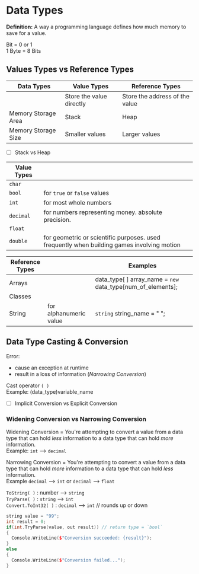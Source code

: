 # Data Types

**Definition:** A way a programming language defines how much memory to save for a value.

Bit = 0 or 1      
1 Byte = 8 Bits

## Values Types vs Reference Types

| Data Types | Value Types | Reference Types |
| --- | --- | --- |
| | Store the value directly | Store the address of the value |
| Memory Storage Area | Stack | Heap |
| Memory Storage Size | Smaller values | Larger values |

- [ ] Stack vs Heap

| Value Types | |
| --- | --- |
| `char` |
| `bool` | for `true` or `false` values |
| `int` | for most whole numbers |
| `decimal` | for numbers representing money. absolute precision. | 
| `float` | 
| `double` | for geometric or scientific purposes. used frequently when building games involving motion | 

| Reference Types | | Examples |
| --- | --- | --- |
| Arrays || data_type[ ] array_name = `new` data_type[num_of_elements]; |
| Classes ||
| String | for alphanumeric value | `string` string_name = " "; |

## Data Type Casting & Conversion
Error:
- cause an exception at runtime
- result in a loss of information (_Narrowing Conversion_)

Cast operator `( )`      
Example: (data_type)variable_name

- [ ] Implicit Conversion vs Explicit Conversion

### Widening Conversion vs Narrowing Conversion
Widening Conversion = You're attempting to convert a value from a data type that can hold _less_ information to a data type that can hold _more_ information.    
Example: `int` --> `decimal`    

Narrowing Conversion = You're attempting to convert a value from a data type that can hold _more_ information to a data type that can hold _less_ information.    
Example `decimal` --> `int` or `decimal` --> `float`     

`ToString( )` : number --> `string`    
`TryParse( )` : `string` --> `int`    
`Convert.ToInt32( )` : `decimal` --> `int` // rounds up or down

```C++
string value = "99";
int result = 0;
if(int.TryParse(value, out result)) // return type = `bool`
{
  Console.WriteLine($"Conversion succeeded: {result}");
}
else
{
  Console.WriteLine($"Conversion failed...");
}
```

